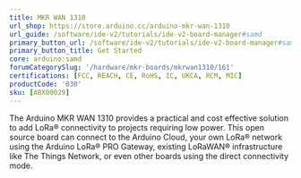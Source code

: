 ```yaml
---
title: MKR WAN 1310
url_shop: https://store.arduino.cc/arduino-mkr-wan-1310
url_guide: /software/ide-v2/tutorials/ide-v2-board-manager#samd
primary_button_url: /software/ide-v2/tutorials/ide-v2-board-manager#samd
primary_button_title: Get Started
core: arduino:samd
forumCategorySlug: '/hardware/mkr-boards/mkrwan1310/161'
certifications: [FCC, REACH, CE, RoHS, IC, UKCA, RCM, MIC]
productCode: '030'
sku: [ABX00029]
---
```


The Arduino MKR WAN 1310 provides a practical and cost effective solution to add LoRa® connectivity to projects requiring low power. This open source board can connect to the Arduino Cloud, your own LoRa® network using the Arduino LoRa® PRO Gateway, existing LoRaWAN® infrastructure like The Things Network, or even other boards using the direct connectivity mode.